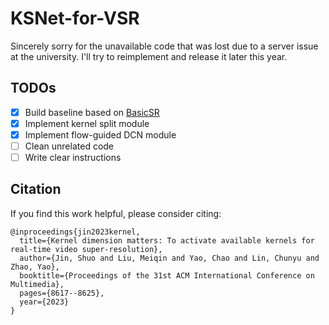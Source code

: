 # KSNet-for-VSR

Sincerely sorry for the unavailable code that was lost due to a server issue at the university. I'll try to reimplement and release it later this year.

## TODOs

- [x] Build baseline based on [BasicSR](https://github.com/XPixelGroup/BasicSR)   
- [x] Implement kernel split module  
- [x] Implement flow-guided DCN module
- [ ] Clean unrelated code
- [ ] Write clear instructions

## Citation

If you find this work helpful, please consider citing:
```
@inproceedings{jin2023kernel,
  title={Kernel dimension matters: To activate available kernels for real-time video super-resolution},
  author={Jin, Shuo and Liu, Meiqin and Yao, Chao and Lin, Chunyu and Zhao, Yao},
  booktitle={Proceedings of the 31st ACM International Conference on Multimedia},
  pages={8617--8625},
  year={2023}
}
```
